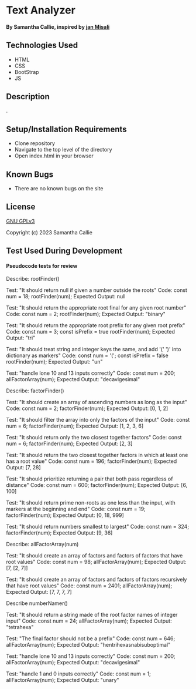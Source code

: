 # Text Analyzer

#### By **Samantha Callie**, inspired by [jan Misali](https://www.seximal.net/names-of-other-bases)

#### 

## Technologies Used

* HTML
* CSS
* BootStrap
* JS

## Description

.

## Setup/Installation Requirements

* Clone repository
* Navigate to the top level of the directory
* Open index.html in your browser

## Known Bugs

* There are no known bugs on the site

## License

[GNU GPLv3](https://choosealicense.com/licenses/agpl-3.0/)

Copyright (c) 2023 Samantha Callie

## Test Used During Development

#### Pseudocode tests for review  

Describe: rootFinder()

Test: "It should return null if given a number outside the roots"
Code:
const num = 18;
rootFinder(num);
Expected Output: null

Test: "It should return the appropriate root final for any given root number"
Code:
const num = 2;
rootFinder(num);
Expected Output: "binary"

Test: "It should return the appropriate root prefix for any given root prefix"
Code:
const num = 3;
const isPrefix = true
rootFinder(num);
Expected Output: "tri"

Test: "It should treat string and integer keys the same, and add '(' ')' into dictionary as markers"
Code:
const num = '(';
const isPrefix = false
rootFinder(num);
Expected Output: "un"

Test: "handle lone 10 and 13 inputs correctly"
Code:
const num = 200;
allFactorArray(num);
Expected Output: "decavigesimal"

Describe: factorFinder()

Test: "It should create an array of ascending numbers as long as the input"
Code:
const num = 2;
factorFinder(num);
Expected Output: [0, 1, 2]

Test: "It should filter the array into only the factors of the input"
Code:
const num = 6;
factorFinder(num);
Expected Output: [1, 2, 3, 6]

Test: "It should return only the two closest together factors"
Code:
const num = 6;
factorFinder(num);
Expected Output: [2, 3]

Test: "It should return the two closest together factors in which at least one has a root value"
Code: 
const num = 196;
factorFinder(num);
Expected Output: [7, 28]

Test: "It should prioritize returning a pair that both pass regardless of distance"
Code: 
const num = 600;
factorFinder(num);
Expected Output: [6, 100]

Test: "It should return prime non-roots as one less than the input, with markers at the beginning and end"
Code: 
const num = 19;
factorFinder(num);
Expected Output: [0, 18, 999]

Test: "It should return numbers smallest to largest"
Code: 
const num = 324;
factorFinder(num);
Expected Output: [9, 36]

Describe: allFactorArray(num)

Test: "It should create an array of factors and factors of factors that have root values"
Code:
const num = 98;
allFactorArray(num);
Expected Output: [7, [2, 7]]

Test: "It should create an array of factors and factors of factors recursively that have root values"
Code:
const num = 2401;
allFactorArray(num);
Expected Output: [7, 7, 7, 7]

Describe numberNamer()

Test: "It should return a string made of the root factor names of integer input"
Code:
const num = 24;
allFactorArray(num);
Expected Output: "tetrahexa"

Test: "The final factor should not be a prefix"
Code:
const num = 646;
allFactorArray(num);
Expected Output: "hentrihexasnabisuboptimal"

Test: "handle lone 10 and 13 inputs correctly"
Code:
const num = 200;
allFactorArray(num);
Expected Output: "decavigesimal"

Test: "handle 1 and 0 inputs correctly"
Code:
const num = 1;
allFactorArray(num);
Expected Output: "unary"